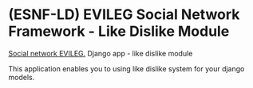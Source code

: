 # (ESNF-LD) EVILEG Social Network Framework - Like Dislike Module
[Social network EVILEG.](https://evileg.com) Django app - like dislike module

This application enables you to using like dislike system for your django models.
